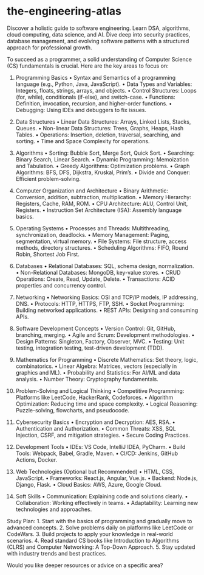 # the-engineering-atlas
Discover a holistic guide to software engineering. Learn DSA, algorithms, cloud computing, data science, and AI. Dive deep into security practices, database management, and evolving software patterns with a structured approach for professional growth.

To succeed as a programmer, a solid understanding of Computer Science (CS) fundamentals is crucial. Here are the key areas to focus on:

1. Programming Basics
	•	Syntax and Semantics of a programming language (e.g., Python, Java, JavaScript).
	•	Data Types and Variables: Integers, floats, strings, arrays, and objects.
	•	Control Structures: Loops (for, while), conditionals (if-else), and switch-case.
	•	Functions: Definition, invocation, recursion, and higher-order functions.
	•	Debugging: Using IDEs and debuggers to fix issues.

2. Data Structures
	•	Linear Data Structures: Arrays, Linked Lists, Stacks, Queues.
	•	Non-linear Data Structures: Trees, Graphs, Heaps, Hash Tables.
	•	Operations: Insertion, deletion, traversal, searching, and sorting.
	•	Time and Space Complexity for operations.

3. Algorithms
	•	Sorting: Bubble Sort, Merge Sort, Quick Sort.
	•	Searching: Binary Search, Linear Search.
	•	Dynamic Programming: Memoization and Tabulation.
	•	Greedy Algorithms: Optimization problems.
	•	Graph Algorithms: BFS, DFS, Dijkstra, Kruskal, Prim’s.
	•	Divide and Conquer: Efficient problem-solving.

4. Computer Organization and Architecture
	•	Binary Arithmetic: Conversion, addition, subtraction, multiplication.
	•	Memory Hierarchy: Registers, Cache, RAM, ROM.
	•	CPU Architecture: ALU, Control Unit, Registers.
	•	Instruction Set Architecture (ISA): Assembly language basics.

5. Operating Systems
	•	Processes and Threads: Multithreading, synchronization, deadlocks.
	•	Memory Management: Paging, segmentation, virtual memory.
	•	File Systems: File structure, access methods, directory structures.
	•	Scheduling Algorithms: FIFO, Round Robin, Shortest Job First.

6. Databases
	•	Relational Databases: SQL, schema design, normalization.
	•	Non-Relational Databases: MongoDB, key-value stores.
	•	CRUD Operations: Create, Read, Update, Delete.
	•	Transactions: ACID properties and concurrency control.

7. Networking
	•	Networking Basics: OSI and TCP/IP models, IP addressing, DNS.
	•	Protocols: HTTP, HTTPS, FTP, SSH.
	•	Socket Programming: Building networked applications.
	•	REST APIs: Designing and consuming APIs.

8. Software Development Concepts
	•	Version Control: Git, GitHub, branching, merging.
	•	Agile and Scrum: Development methodologies.
	•	Design Patterns: Singleton, Factory, Observer, MVC.
	•	Testing: Unit testing, integration testing, test-driven development (TDD).

9. Mathematics for Programming
	•	Discrete Mathematics: Set theory, logic, combinatorics.
	•	Linear Algebra: Matrices, vectors (especially in graphics and ML).
	•	Probability and Statistics: For AI/ML and data analysis.
	•	Number Theory: Cryptography fundamentals.

10. Problem-Solving and Logical Thinking
	•	Competitive Programming: Platforms like LeetCode, HackerRank, Codeforces.
	•	Algorithm Optimization: Reducing time and space complexity.
	•	Logical Reasoning: Puzzle-solving, flowcharts, and pseudocode.

11. Cybersecurity Basics
	•	Encryption and Decryption: AES, RSA.
	•	Authentication and Authorization.
	•	Common Threats: XSS, SQL Injection, CSRF, and mitigation strategies.
	•	Secure Coding Practices.

12. Development Tools
	•	IDEs: VS Code, IntelliJ IDEA, PyCharm.
	•	Build Tools: Webpack, Babel, Gradle, Maven.
	•	CI/CD: Jenkins, GitHub Actions, Docker.

13. Web Technologies (Optional but Recommended)
	•	HTML, CSS, JavaScript.
	•	Frameworks: React.js, Angular, Vue.js.
	•	Backend: Node.js, Django, Flask.
	•	Cloud Basics: AWS, Azure, Google Cloud.

14. Soft Skills
	•	Communication: Explaining code and solutions clearly.
	•	Collaboration: Working effectively in teams.
	•	Adaptability: Learning new technologies and approaches.

Study Plan:
	1.	Start with the basics of programming and gradually move to advanced concepts.
	2.	Solve problems daily on platforms like LeetCode or CodeWars.
	3.	Build projects to apply your knowledge in real-world scenarios.
	4.	Read standard CS books like Introduction to Algorithms (CLRS) and Computer Networking: A Top-Down Approach.
	5.	Stay updated with industry trends and best practices.

Would you like deeper resources or advice on a specific area?